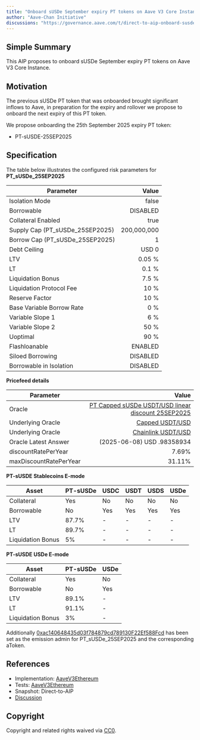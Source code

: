 ```yaml
---
title: "Onboard sUSDe September expiry PT tokens on Aave V3 Core Instance"
author: "Aave-Chan Initiative"
discussions: "https://governance.aave.com/t/direct-to-aip-onboard-susde-september-expiry-pt-tokens-on-aave-v3-core-instance/22313"
---
```


## Simple Summary

This AIP proposes to onboard sUSDe September expiry PT tokens on Aave V3 Core Instance.

## Motivation

The previous sUSDe PT token that was onboarded brought significant inflows to Aave, in preparation for the expiry and rollover we propose to onboard the next expiry of this PT token.

We propose onboarding the 25th September 2025 expiry PT token:

- PT-sUSDE-25SEP2025

## Specification

The table below illustrates the configured risk parameters for **PT_sUSDe_25SEP2025**

| Parameter                       |       Value |
| ------------------------------- | ----------: |
| Isolation Mode                  |       false |
| Borrowable                      |    DISABLED |
| Collateral Enabled              |        true |
| Supply Cap (PT_sUSDe_25SEP2025) | 200,000,000 |
| Borrow Cap (PT_sUSDe_25SEP2025) |           1 |
| Debt Ceiling                    |       USD 0 |
| LTV                             |      0.05 % |
| LT                              |       0.1 % |
| Liquidation Bonus               |       7.5 % |
| Liquidation Protocol Fee        |        10 % |
| Reserve Factor                  |        10 % |
| Base Variable Borrow Rate       |         0 % |
| Variable Slope 1                |         6 % |
| Variable Slope 2                |        50 % |
| Uoptimal                        |        90 % |
| Flashloanable                   |     ENABLED |
| Siloed Borrowing                |    DISABLED |
| Borrowable in Isolation         |    DISABLED |

**Pricefeed details**

| Parameter              |                                                                                                                         Value |
| ---------------------- | ----------------------------------------------------------------------------------------------------------------------------: |
| Oracle                 | [PT Capped sUSDe USDT/USD linear discount 25SEP2025](https://etherscan.io/address/0x7585693910f39df4959912b27d09eaeef06c1a93) |
| Underlying Oracle      |                                    [Capped USDT/USD](https://etherscan.io/address/0x260326c220E469358846b187eE53328303Efe19C) |
| Underlying Oracle      |                                 [Chainlink USDT/USD](https://etherscan.io/address/0x3E7d1eAB13ad0104d2750B8863b489D65364e32D) |
| Oracle Latest Answer   |                                                                                                    (2025-06-08) USD .98358934 |
| discountRatePerYear    |                                                                                                                         7.69% |
| maxDiscountRatePerYear |                                                                                                                        31.11% |

**PT-sUSDE Stablecoins E-mode**

| Asset             | PT-sUSDe | USDC | USDT | USDS | USDe |
| ----------------- | -------- | ---- | ---- | ---- | ---- |
| Collateral        | Yes      | No   | No   | No   | No   |
| Borrowable        | No       | Yes  | Yes  | Yes  | Yes  |
| LTV               | 87.7%    | -    | -    | -    | -    |
| LT                | 89.7%    | -    | -    | -    | -    |
| Liquidation Bonus | 5%       | -    | -    | -    | -    |

**PT-sUSDE USDe E-mode**

| Asset             | PT-sUSDe | USDe |
| ----------------- | -------- | ---- |
| Collateral        | Yes      | No   |
| Borrowable        | No       | Yes  |
| LTV               | 89.1%    | -    |
| LT                | 91.1%    | -    |
| Liquidation Bonus | 3%       | -    |

Additionally [0xac140648435d03f784879cd789130F22Ef588Fcd](https://etherscan.io/address/0xac140648435d03f784879cd789130F22Ef588Fcd) has been set as the emission admin for PT_sUSDe_25SEP2025 and the corresponding aToken.

## References

- Implementation: [AaveV3Ethereum](https://github.com/bgd-labs/aave-proposals-v3/blob/main/src/20250627_AaveV3Ethereum_OnboardSUSDeSeptemberExpiryPTTokensOnAaveV3CoreInstance/AaveV3Ethereum_OnboardSUSDeSeptemberExpiryPTTokensOnAaveV3CoreInstance_20250627.sol)
- Tests: [AaveV3Ethereum](https://github.com/bgd-labs/aave-proposals-v3/blob/main/src/20250627_AaveV3Ethereum_OnboardSUSDeSeptemberExpiryPTTokensOnAaveV3CoreInstance/AaveV3Ethereum_OnboardSUSDeSeptemberExpiryPTTokensOnAaveV3CoreInstance_20250627.t.sol)
- Snapshot: Direct-to-AIP
- [Discussion](https://governance.aave.com/t/direct-to-aip-onboard-susde-september-expiry-pt-tokens-on-aave-v3-core-instance/22313)

## Copyright

Copyright and related rights waived via [CC0](https://creativecommons.org/publicdomain/zero/1.0/).
